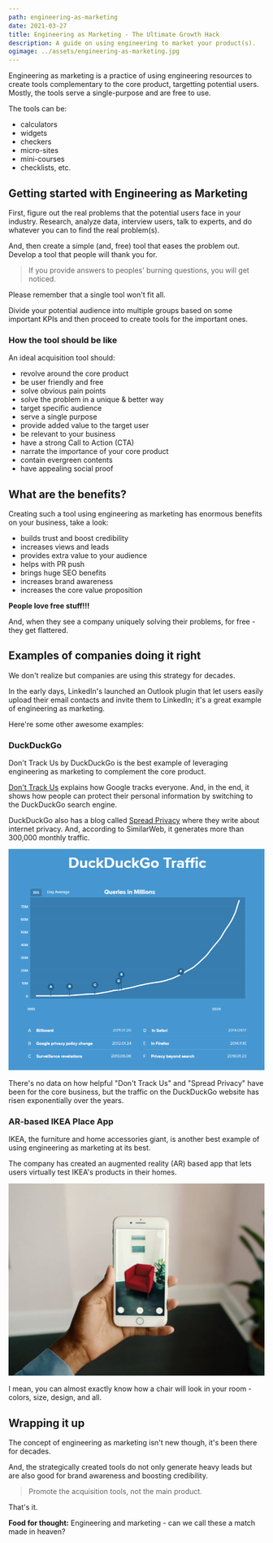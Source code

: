 ```yaml
---
path: engineering-as-marketing
date: 2021-03-27
title: Engineering as Marketing - The Ultimate Growth Hack
description: A guide on using engineering to market your product(s).
ogimage: ../assets/engineering-as-marketing.jpg
---
```


Engineering as marketing is a practice of using engineering resources to create tools complementary to the core product, targetting potential users. Mostly, the tools serve a single-purpose and are free to use.

The tools can be:

- calculators
- widgets
- checkers
- micro-sites
- mini-courses
- checklists, etc.

## Getting started with Engineering as Marketing

First, figure out the real problems that the potential users face in your industry. Research, analyze data, interview users, talk to experts, and do whatever you can to find the real problem(s).

And, then create a simple (and, free) tool that eases the problem out. Develop a tool that people will thank you for.

> If you provide answers to peoples' burning questions, you will get noticed.

Please remember that a single tool won't fit all.

Divide your potential audience into multiple groups based on some important KPIs and then proceed to create tools for the important ones.

### How the tool should be like

An ideal acquisition tool should:

- revolve around the core product
- be user friendly and free
- solve obvious pain points
- solve the problem in a unique & better way
- target specific audience
- serve a single purpose
- provide added value to the target user
- be relevant to your business
- have a strong Call to Action (CTA)
- narrate the importance of your core product
- contain evergreen contents
- have appealing social proof

## What are the benefits?

Creating such a tool using engineering as marketing has enormous benefits on your business, take a look:

- builds trust and boost credibility
- increases views and leads
- provides extra value to your audience
- helps with PR push
- brings huge SEO benefits
- increases brand awareness
- increases the core value proposition

**People love free stuff!!!**

And, when they see a company uniquely solving their problems, for free - they get flattered.

## Examples of companies doing it right

We don't realize but companies are using this strategy for decades.

In the early days, LinkedIn's launched an Outlook plugin that let users easily upload their email contacts and invite them to LinkedIn; it's a great example of engineering as marketing.

Here're some other awesome examples:

### DuckDuckGo

Don't Track Us by DuckDuckGo is the best example of leveraging engineering as marketing to complement the core product.

[Don't Track Us](https://donttrack.us/) explains how Google tracks everyone. And, in the end, it shows how people can protect their personal information by switching to the DuckDuckGo search engine.

DuckDuckGo also has a blog called [Spread Privacy](https://spreadprivacy.com/) where they write about internet privacy. And, according to SimilarWeb, it generates more than 300,000 monthly traffic.

![Exponential Rise in DuckDuckGo Traffic](../assets/DuckDuckGo-exponential-traffic.png)

There's no data on how helpful "Don't Track Us" and "Spread Privacy" have been for the core business, but the traffic on the DuckDuckGo website has risen exponentially over the years.

### AR-based IKEA Place App

IKEA, the furniture and home accessories giant, is another best example of using engineering as marketing at its best.

The company has created an augmented reality (AR) based app that lets users virtually test IKEA's products in their homes.

![IKEA's AR-based Mobile App](../assets/IKEA-AR-based-app.jpg)

I mean, you can almost exactly know how a chair will look in your room - colors, size, design, and all.

## Wrapping it up

The concept of engineering as marketing isn't new though, it's been there for decades.

And, the strategically created tools do not only generate heavy leads but are also good for brand awareness and boosting credibility.

> Promote the acquisition tools, not the main product.

That's it.

**Food for thought:** Engineering and marketing - can we call these a match made in heaven?